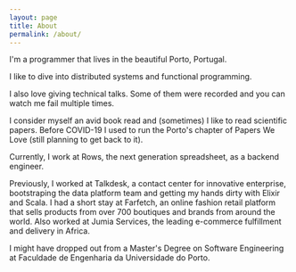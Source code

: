 ```yaml
---
layout: page
title: About
permalink: /about/
---
```


I'm a programmer that lives in the beautiful Porto, Portugal.

I like to dive into distributed systems and functional programming.

I also love giving technical talks. Some of them were recorded and you can watch me fail multiple times.

I consider myself an avid book read and (sometimes) I like to read scientific papers.
Before COVID-19 I used to run the Porto's chapter of Papers We Love (still planning to get back to it).

Currently, I work at Rows, the next generation spreadsheet, as a backend engineer.

Previously, I worked at Talkdesk, a contact center for innovative enterprise, bootstraping
the data platform team and getting my hands dirty with Elixir and Scala. I had a short stay
at Farfetch, an online fashion retail platform that sells products from over 700 boutiques
and brands from around the world. Also worked at Jumia Services, the leading e-commerce
fulfillment and delivery in Africa.

I might have dropped out from a Master's Degree on Software Engineering at Faculdade de
Engenharia da Universidade do Porto.
